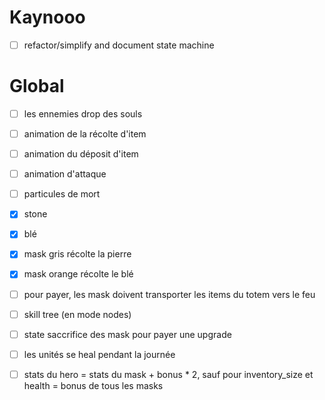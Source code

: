 # Kaynooo

- [ ] refactor/simplify and document state machine

# Global

- [ ] les ennemies drop des souls
- [ ] animation de la récolte d'item
- [ ] animation du déposit d'item
- [ ] animation d'attaque
- [ ] particules de mort
- [x] stone
- [x] blé
- [X] mask gris récolte la pierre
- [X] mask orange récolte le blé

- [ ] pour payer, les mask doivent transporter les items du totem vers le feu

- [ ] skill tree (en mode nodes)
- [ ] state saccrifice des mask pour payer une upgrade
- [ ] les unités se heal pendant la journée
- [ ] stats du hero = stats du mask + bonus * 2, sauf pour inventory_size et health = bonus de tous les masks
